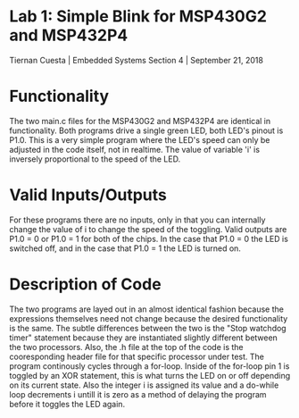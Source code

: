 # Lab 1: Simple Blink for MSP430G2 and MSP432P4 
Tiernan Cuesta |
Embedded Systems Section 4 |
September 21, 2018 
# Functionality
The two main.c files for the MSP430G2 and MSP432P4 are identical in functionality. Both programs drive a single green LED, both LED's pinout is P1.0. This is a very simple program where the LED's speed can only be adjusted in the code itself, not in realtime. The value of variable 'i' is inversely proportional to the speed of the LED.
# Valid Inputs/Outputs
For these programs there are no inputs, only in that you can internally change the value of i to change the speed of the toggling. Valid outputs are P1.0 = 0 or P1.0 = 1 for both of the chips. In the case that P1.0 = 0 the LED is switched off, and in the case that P1.0 = 1 the LED is turned on.
# Description of Code
The two programs are layed out in an almost identical fashion because the expressions themselves need not change because the desired functionality is the same. The subtle differences between the two is the "Stop watchdog timer" statement because they are instantiated slightly different between the two processors. Also, the .h file at the top of the code is the cooresponding header file for that specific processor under test. The program continously cycles through a for-loop. Inside of the for-loop pin 1 is toggled by an XOR statement, this is what turns the LED on or off depending on its current state. Also the integer i is assigned its value and a do-while loop decrements i untill it is zero as a method of delaying the program before it toggles the LED again.
 
